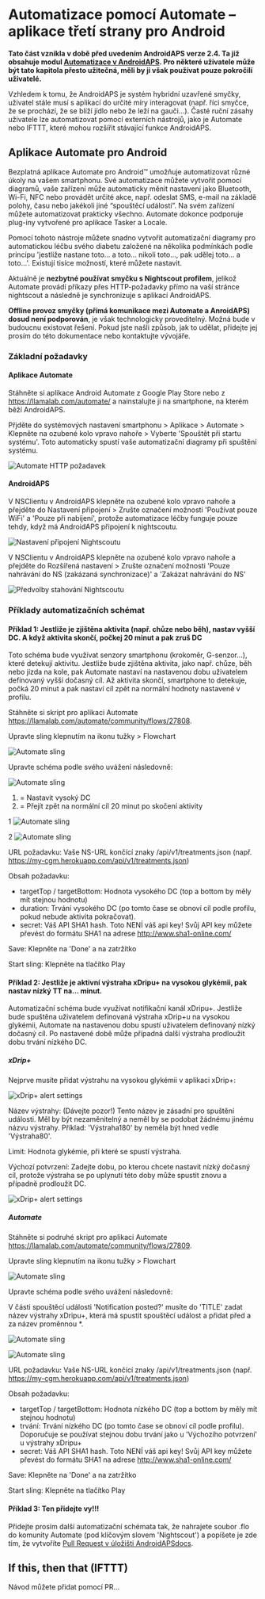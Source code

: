 # Automatizace pomocí Automate – aplikace třetí strany pro Android

**Tato část vznikla v době před uvedením AndroidAPS verze 2.4. Ta již obsahuje modul [Automatizace v AndroidAPS](./Automation.rst). Pro některé uživatele může být tato kapitola přesto užitečná, měli by ji však používat pouze pokročilí uživatelé.**

Vzhledem k tomu, že AndroidAPS je systém hybridní uzavřené smyčky, uživatel stále musí s aplikací do určité míry interagovat (např. říci smyčce, že se prochází, že se blíží jídlo nebo že leží na gauči...). Časté ruční zásahy uživatele lze automatizovat pomocí externích nástrojů, jako je Automate nebo IFTTT, které mohou rozšířit stávající funkce AndroidAPS.

## Aplikace Automate pro Android

Bezplatná aplikace Automate pro Android™ umožňuje automatizovat různé úkoly na vašem smartphonu. Své automatizace můžete vytvořit pomocí diagramů, vaše zařízení může automaticky měnit nastavení jako Bluetooth, Wi-Fi, NFC nebo provádět určité akce, např. odeslat SMS, e-mail na základě polohy, času nebo jakékoli jiné “spouštěcí události”. Na svém zařízení můžete automatizovat prakticky všechno. Automate dokonce podporuje plug-iny vytvořené pro aplikace Tasker a Locale.

Pomocí tohoto nástroje můžete snadno vytvořit automatizační diagramy pro automatickou léčbu svého diabetu založené na několika podmínkách podle principu 'jestliže nastane toto... a toto... nikoli toto..., pak udělej toto... a toto...'. Existují tisíce možností, které můžete nastavit.

Aktuálně je **nezbytné používat smyčku s Nightscout profilem**, jelikož Automate provádí příkazy přes HTTP-požadavky přímo na vaší stránce nightscout a následně je synchronizuje s aplikací AndroidAPS.

**Offline provoz smyčky (přímá komunikace mezi Automate a AnroidAPS) dosud není podporován**, je však technologicky proveditelný. Možná bude v budoucnu existovat řešení. Pokud jste našli způsob, jak to udělat, přidejte jej prosím do této dokumentace nebo kontaktujte vývojáře.

### Základní požadavky

#### Aplikace Automate

Stáhněte si aplikace Android Automate z Google Play Store nebo z <https://llamalab.com/automate/> a nainstalujte ji na smartphone, na kterém běží AndroidAPS.

Přjděte do systémových nastavení smartphonu > Aplikace > Automate > Klepněte na ozubené kolo vpravo nahoře > Vyberte 'Spouštět při startu systému'. Toto automaticky spustí vaše automatizační diagramy při spuštění systému.

![Automate HTTP požadavek](../images/automate-app2.png)

#### AndroidAPS

V NSClientu v AndroidAPS klepněte na ozubené kolo vpravo nahoře a přejděte do Nastavení připojení > Zrušte označení možnosti 'Používat pouze WiFi' a 'Pouze při nabíjení', protože automatizace léčby funguje pouze tehdy, když má AndroidAPS připojení k nightscoutu.

![Nastavení připojení Nightscoutu](../images/automate-aaps1.jpg)

V NSClientu v AndroidAPS klepněte na ozubené kolo vpravo nahoře a přejděte do Rozšířená nastavení > Zrušte označení možnosti 'Pouze nahrávání do NS (zakázaná synchronizace)' a 'Zakázat nahrávání do NS'

![Předvolby stahování Nightscoutu](../images/automate-aaps2.jpg)

### Příklady automatizačních schémat

#### Příklad 1: Jestliže je zjištěna aktivita (např. chůze nebo běh), nastav vyšší DC. A když aktivita skončí, počkej 20 minut a pak zruš DC

Toto schéma bude využívat senzory smartphonu (krokoměr, G-senzor...), které detekují aktivitu. Jestliže bude zjištěna aktivita, jako např. chůze, běh nebo jízda na kole, pak Automate nastaví na nastavenou dobu uživatelem definovaný vyšší dočasný cíl. Až aktivita skončí, smartphone to detekuje, počká 20 minut a pak nastaví cíl zpět na normální hodnoty nastavené v profilu.

Stáhněte si skript pro aplikaci Automate <https://llamalab.com/automate/community/flows/27808>.

Upravte sling klepnutím na ikonu tužky > Flowchart

![Automate sling](../images/automate-app3.png)

Upravte schéma podle svého uvážení následovně:

![Automate sling](../images/automate-app6.png)

1. = Nastavit vysoký DC
2. = Přejít zpět na normální cíl 20 minut po skočení aktivity

1 ![Automate sling](../images/automate-app1.png)

2 ![Automate sling](../images/automate-app5.png)

URL požadavku: Vaše NS-URL končící znaky /api/v1/treatments.json (např. https://my-cgm.herokuapp.com/api/v1/treatments.json)

Obsah požadavku:

* targetTop / targetBottom: Hodnota vysokého DC (top a bottom by měly mít stejnou hodnotu)
* duration: Trvání vysokého DC (po tomto čase se obnoví cíl podle profilu, pokud nebude aktivita pokračovat). 
* secret: Váš API SHA1 hash. Toto NENÍ váš api key! Svůj API key můžete převést do formátu SHA1 na adrese <http://www.sha1-online.com/>

Save: Klepněte na 'Done' a na zatržítko

Start sling: Klepněte na tlačítko Play

#### Příklad 2: Jestliže je aktivní výstraha xDripu+ na vysokou glykémii, pak nastav nízký TT na... minut.

Automatizační schéma bude využívat notifikační kanál xDripu+. Jestliže bude spuštěna uživatelem definovaná výstraha xDrip+u na vysokou glykémii, Automate na nastavenou dobu spustí uživatelem definovaný nízký dočasný cíl. Po nastavené době může případná další výstraha prodloužit dobu trvání nízkého DC.

##### xDrip+

Nejprve musíte přidat výstrahu na vysokou glykémii v aplikaci xDrip+:

![xDrip+ alert settings](../images/automate-xdrip1.png)

Název výstrahy: (Dávejte pozor!) Tento název je zásadní pro spuštění události. Měl by být nezaměnitelný a neměl by se podobat žádnému jinému názvu výstrahy. Příklad: 'Výstraha180' by neměla být hned vedle 'Výstraha80'.

Limit: Hodnota glykémie, při které se spustí výstraha.

Výchozí potvrzení: Zadejte dobu, po kterou chcete nastavit nízký dočasný cíl, protože výstraha se po uplynutí této doby může spustit znovu a případně prodloužit DC.

![xDrip+ alert settings](../images/automate-xdrip2.png)

##### Automate

Stáhněte si podruhé skript pro aplikaci Automate <https://llamalab.com/automate/community/flows/27809>.

Upravte sling klepnutím na ikonu tužky > Flowchart

![Automate sling](../images/automate-app3.png)

Upravte schéma podle svého uvážení následovně:

V části spouštěcí události 'Notification posted?' musíte do 'TITLE' zadat název výstrahy xDripu+, která má spustit spouštěcí událost a přidat před a za název proměnnou *.

![Automate sling](../images/automate-app7.png)

![Automate sling](../images/automate-app4.png)

URL požadavku: Vaše NS-URL končící znaky /api/v1/treatments.json (např. https://my-cgm.herokuapp.com/api/v1/treatments.json)

Obsah požadavku:

* targetTop / targetBottom: Hodnota nízkého DC (top a bottom by měly mít stejnou hodnotu)
* trvání: Trvání nízkého DC (po tomto čase se obnoví cíl podle profilu). Doporučuje se používat stejnou dobu trvání jako u 'Výchozího potvrzení' u výstrahy xDripu+
* secret: Váš API SHA1 hash. Toto NENÍ váš api key! Svůj API key můžete převést do formátu SHA1 na adrese <http://www.sha1-online.com/>

Save: Klepněte na 'Done' a na zatržítko

Start sling: Klepněte na tlačítko Play

#### Příklad 3: Ten přidejte vy!!!

Přidejte prosím další automatizační schémata tak, že nahrajete soubor .flo do komunity Automate (pod klíčovým slovem 'Nightscout') a popíšete je zde tím, že vytvoříte [Pull Request v úložišti AndroidAPSdocs](../make-a-PR.md).

## If this, then that (IFTTT)

Návod můžete přidat pomocí PR...
